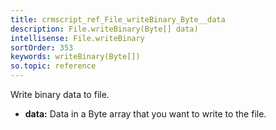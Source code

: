 ```yaml
---
title: crmscript_ref_File_writeBinary_Byte__data
description: File.writeBinary(Byte[] data)
intellisense: File.writeBinary
sortOrder: 353
keywords: writeBinary(Byte[])
so.topic: reference
---
```


Write binary data to file.


* **data:** Data in a Byte array that you want to write to the file.


